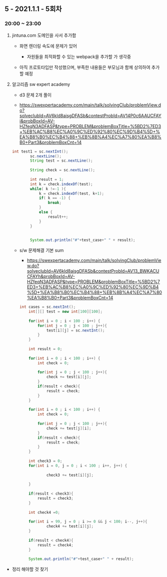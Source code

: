 ## 5 - 2021.1.1  - 5회차 

### 20:00 ~ 23:00

1. jintuna.com 도메인을 사서 추가함 

    - 화면 렌더링 속도에 문제가 있어
        - 자원들을 최적화할 수 있는 webpack을 추가할 가 생각중 

    - 아직 프로토타입만 작성했으며, 부족한 내용들은 부모님과 함께 상의하여 추가할 예정 

2. 알고리즘 sw expert academy
    - d3 문제 2개 풀이 

    - https://swexpertacademy.com/main/talk/solvingClub/problemView.do?solveclubId=AV6kld8aisgDFASb&contestProbId=AV14P0c6AAUCFAYi&probBoxId=AV-HZfeqN3ADFASP&type=PROBLEM&problemBoxTitle=%5BD2%7ED3+%EB%AC%B8%EC%A0%9C%ED%92%80%EC%9D%B4%5D+%EA%B8%B0%EC%B4%88+%EB%8B%A4%EC%A7%80%EA%B8%B0+Part3&problemBoxCnt=14

    ```java
    int test1 = sc.nextInt();
            sc.nextLine();
            String test = sc.nextLine();
             
            String check = sc.nextLine();
             
            int result = 1;
            int k = check.indexOf(test); 
            while( k !=-1 ){
                k = check.indexOf(test, k+1);
                if( k == -1) {
                    break;
                } 
                else {
                    result++;
                }
            }
             
             
            System.out.println("#"+test_case+" " + result);
    ```

    - s/w 문제해결 기본 sum
        - https://swexpertacademy.com/main/talk/solvingClub/problemView.do?solveclubId=AV6kld8aisgDFASb&contestProbId=AV13_BWKACUCFAYh&probBoxId=AV-HZfeqN3ADFASP&type=PROBLEM&problemBoxTitle=%5BD2%7ED3+%EB%AC%B8%EC%A0%9C%ED%92%80%EC%9D%B4%5D+%EA%B8%B0%EC%B4%88+%EB%8B%A4%EC%A7%80%EA%B8%B0+Part3&problemBoxCnt=14

        ```java
        int cases = sc.nextInt();
            int[][] test = new int[100][100];
             
            for(int i = 0 ; i < 100 ; i++) {
                for(int j = 0 ; j < 100 ; j++){
                    test[i][j] = sc.nextInt();
                }
            }
             
            int result = 0;
             
            for(int i = 0 ; i < 100 ; i++) {
                int check = 0; 
                  
                for(int j = 0 ; j < 100 ; j++){
                    check += test[i][j];
                }
                if(result < check){
                    result = check; 
                }   
            }  
             
            for(int i = 0 ; i < 100 ; i++) {
                int check = 0; 
                  
                for(int j = 0 ; j < 100 ; j++){
                    check += test[j][i];
                }
                if(result < check){
                    result = check; 
                }   
            }
             
            int check3 = 0; 
            for(int i = 0, j = 0 ; i < 100 ; i++, j++) {
                 
                    check3 += test[i][j]; 
                    
            }
             
            if(result < check3){
                result = check3;
            }
             
            int check4 =0;
             
            for(int i = 99, j = 0 ; i >= 0 && j < 100; i--, j++){
                    check4 += test[i][j]; 
            }
             
            if(result < check4){
                result = check4;
            }
             
            System.out.println("#"+test_case+" " + result);
        ``` 

- 정리 해야할 것 찾기